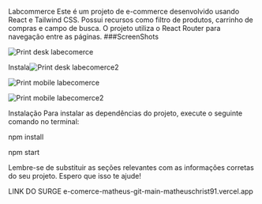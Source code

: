 Labcommerce Este é um projeto de e-commerce desenvolvido usando React e Tailwind CSS. Possui recursos como filtro de produtos, carrinho de compras e campo de busca. O projeto utiliza o React Router para navegação entre as páginas. ###ScreenShots 

![Print desk labecomerce](https://github.com/MatheusChrist91/e-comerce-matheus/assets/123036490/74115f3d-c85a-45b4-96d1-daeaba6d3aad)

Instala![Print desk labecomerce2](https://github.com/MatheusChrist91/e-comerce-matheus/assets/123036490/0e12dc8b-b1d6-4ad6-be84-9490b2c8e925)

![Print  mobile labecomerce](https://github.com/MatheusChrist91/e-comerce-matheus/assets/123036490/7b3264ef-748e-4be6-8dc5-aef551a9d3a2)

![Print  mobile labecomerce2](https://github.com/MatheusChrist91/e-comerce-matheus/assets/123036490/71dfeccb-0b2f-436c-9efd-07a59fbca700)

Instalação
Para instalar as dependências do projeto, execute o seguinte comando no terminal:

npm install

npm start



Lembre-se de substituir as seções relevantes com as informações corretas do seu projeto. Espero que isso te ajude!

LINK DO SURGE
e-comerce-matheus-git-main-matheuschrist91.vercel.app
